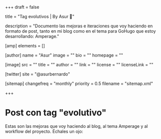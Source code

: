 +++
draft = false

title = "Tag evolutivos | By Asur 🧐"

description = "Documento las mejoras e iteraciones que voy haciendo en formato de post, tanto en mi blog como en el tema para GoHugo que estoy desarrollando: Amperage."

[amp]
    elements = []

[author]
    name = "Asur"
    image = ""
    bio = ""
    homepage = ""

[image]
    src = ""
    title = ""
    author = ""
    link = ""
    license = ""
    licenseLink = ""

[twitter]
    site = "@asurbernardo"

[sitemap]
  changefreq = "monthly"
  priority = 0.5
  filename = "sitemap.xml"

+++

# Post con tag "evolutivo"

Estas son las mejoras que voy haciendo al blog, al tema Amperage y al workflow del proyecto. Échales un ojo: